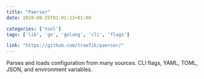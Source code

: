 ```yaml
---
title: "Paerser"
date: 2020-08-25T01:01:13+01:00

categories: ['tool']
tags: ['lib', 'go', 'golang', 'cli', 'flags']

link: "https://github.com/traefik/paerser/"
---
```

Parses and loads configuration from many sources.
CLI flags, YAML, TOML, JSON, and environment variables.

<!--more-->
